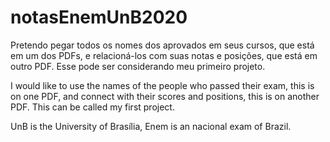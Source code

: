 # notasEnemUnB2020
Pretendo pegar todos os nomes dos aprovados em seus cursos, que está em um dos PDFs, e relacioná-los com suas notas e posições, que está em outro PDF. 
Esse pode ser considerando meu primeiro projeto.

I would like to use the names of the people who passed their exam, this is on one PDF, and connect with their scores and positions, this is on another PDF.
This can be called my first project.

UnB is the University of Brasília, Enem is an nacional exam of Brazil.
